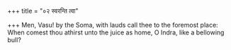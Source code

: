 +++
title = "०२ स्वरन्ति त्वा"

+++
Men, Vasu! by the Soma, with lauds call thee to the foremost place:  
     When comest thou athirst unto the juice as home, O Indra, like a bellowing bull?